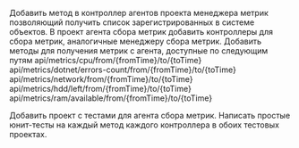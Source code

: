 ﻿Добавить метод в контроллер агентов проекта менеджера метрик позволяющий получить список зарегистрированных в системе объектов.
В проект агента сбора метрик добавить контроллеры для сбора метрик, аналогичные менеджеру сбора метрик.
Добавить методы для получения метрик с агента, доступные по следующим путям
api/metrics/cpu/from/{fromTime}/to/{toTime}
api/metrics/dotnet/errors-count/from/{fromTime}/to/{toTime}
api/metrics/network/from/{fromTime}/to/{toTime}
api/metrics/hdd/left/from/{fromTime}/to/{toTime}
api/metrics/ram/available/from/{fromTime}/to/{toTime}

Добавить проект с тестами для агента сбора метрик. Написать простые юнит-тесты на каждый метод каждого контроллера в обоих тестовых проектах. 
